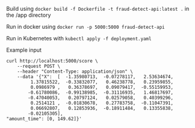 Build using `docker build -f Dockerfile -t fraud-detect-api:latest .` in the /app directory

Run in docker using `docker run -p 5000:5000 fraud-detect-api`

Run in Kubernetes with `kubectl apply -f deployment.yaml`

Example input
```
curl http://localhost:5000/score \
    --request POST \
    --header "Content-Type: application/json" \
    --data '{"X":  [  -1.35980713,  -0.07278117,   2.53634674,
         1.37815522,  -0.33832077,   0.46238778,   0.23959855,
         0.0986979 ,   0.36378697,   0.09079417,  -0.55159953,
        -0.61780086,  -0.99138985,  -0.31116935,   1.46817697,
        -0.47040053,   0.20797124,   0.02579058,   0.40399296,
         0.2514121 ,  -0.01830678,   0.27783758,  -0.11047391,
         0.06692807,   0.12853936,  -0.18911484,   0.13355838,
        -0.02105305],
"amount_time": [0, 149.62]}'
```
